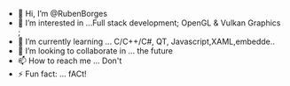 - 👋 Hi, I’m @RubenBorges
- 👀 I’m interested in ...Full stack development; OpenGL & Vulkan Graphics ;
- 🌱 I’m currently learning ... C/C++/C#, QT, Javascript,XAML,embedde..
- 💞️ I’m looking to collaborate in ... the future
- 📫 How to reach me ... Don't
- ⚡ Fun fact: ... fACt!

<!---
RubenBorges/RubenBorges is a ✨ special ✨ repository because its `README.md` (this file) appears on your GitHub profile.
You can click the Preview link to take a look at your changes.
--->
